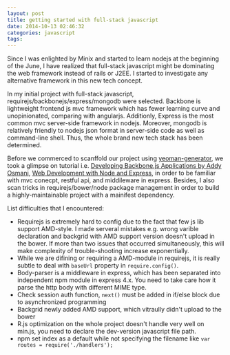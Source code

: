 ```yaml
---
layout: post
title: getting started with full-stack javascript
date: 2014-10-13 02:46:32
categories: javascript
tags:
---
```

Since I was enlighted by Minix and started to learn nodejs at the beginning of the June, I have realized that full-stack javascript might be dominating the web framework instead of rails or J2EE. I started to investigate any alternative framework in this new tech concept.

In my initial project with full-stack javascript, requirejs/backbonejs/express/mongodb were selected. Backbone is lightweight frontend js mvc framework which has fewer learning curve and unopinionated, comparing with angularjs. Additionly, Express is the most common mvc server-side framework in nodejs. Moreover, mongodb is relatively friendly to nodejs json format in server-side code as well as command-line shell. Thus, the whole brand new tech stack has been determined.

Before we commerced to scanffold our project using [yeoman-generator](https://github.com/sicongtang/generator-marionette), we took a glimpse on tutorial i.e. [Developing Backbone.js Applications by Addy Osmani](http://www.amazon.com/Developing-Backbone-js-Applications-Addy-Osmani/dp/1449328253/ref=sr_1_2?ie=UTF8&qid=1413166509&sr=8-2&keywords=backbone), [Web Development with Node and Express](http://www.amazon.com/Web-Development-Node-Express-Leveraging/dp/1491949309/ref=sr_1_1?ie=UTF8&qid=1413166609&sr=8-1&keywords=node+express), in order to be familiar with mvc conecpt, restful api, and middileware in express. Besides, I also scan tricks in requirejs/bower/node package management in order to build a highly-maintainable project with a mainifest dependency.

<!--more-->

List difficulties that I encountered:
* Requirejs is extremely hard to config due to the fact that few js lib support AMD-style. I made serveral mistakes e.g. wrong varible declaration and backgrid with AMD support version doesn't upload in the bower. If more than two issues that occurred simultaneously, this will make complexity of trouble-shooting increase exponentially.
* While we are difining or requiring a AMD-module in requirejs, it is really subtle to deal with `baseUrl` property in `require.config()`.
* Body-parser is a middleware in express, which has been separated into independent npm module in express 4.x. You need to take care how it parse the http body with different MIME type.
* Check session auth function, `next()` must be added in if/else block due to asynchronized programming
* Backgrid newly added AMD support, which vitraully didn't upload to the bower
* R.js optimization on the whole project doesn't handle very well on min.js, you need to declare the dev-version javascript file path.
* npm set index as a default while not specifying the filename like `var routes = require('./handlers');`
